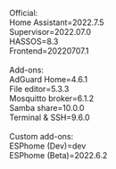 Official:<br>
Home Assistant=2022.7.5<br>
Supervisor=2022.07.0<br>
HASSOS=8.3<br>
Frontend=20220707.1<br>
<br>
Add-ons:<br>
AdGuard Home=4.6.1<br>
File editor=5.3.3<br>
Mosquitto broker=6.1.2<br>
Samba share=10.0.0<br>
Terminal & SSH=9.6.0<br>
<br>
Custom add-ons:<br>
ESPhome (Dev)=dev<br>
ESPhome (Beta)=2022.6.2
